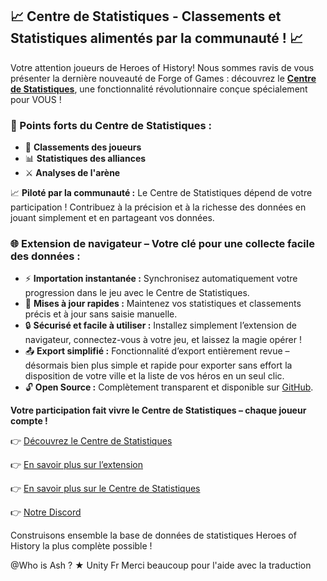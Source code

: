 ## 📈 Centre de Statistiques - Classements et Statistiques alimentés par la communauté ! 📈

Votre attention joueurs de Heroes of History! Nous sommes ravis de vous présenter la dernière nouveauté de Forge of Games : découvrez le **[Centre de Statistiques](https://forgeofgames.com/stats-hub)**, une fonctionnalité révolutionnaire conçue spécialement pour VOUS !

### 🌟 Points forts du Centre de Statistiques :
- 🥇 **Classements des joueurs**
- 📊 **Statistiques des alliances**
- ⚔️ **Analyses de l'arène**

📈 **Piloté par la communauté :** Le Centre de Statistiques dépend de votre participation ! Contribuez à la précision et à la richesse des données en jouant simplement et en partageant vos données.

### 🌐 **Extension de navigateur – Votre clé pour une collecte facile des données :**
- ⚡ **Importation instantanée :** Synchronisez automatiquement votre progression dans le jeu avec le Centre de Statistiques.
- 🔄 **Mises à jour rapides :** Maintenez vos statistiques et classements précis et à jour sans saisie manuelle.
- 🔒 **Sécurisé et facile à utiliser :** Installez simplement l’extension de navigateur, connectez-vous à votre jeu, et laissez la magie opérer !
- 📤 **Export simplifié :** Fonctionnalité d’export entièrement revue – désormais bien plus simple et rapide pour exporter sans effort la disposition de votre ville et la liste de vos héros en un seul clic.
- 🔓 **Open Source :** Complètement transparent et disponible sur [GitHub](https://github.com/IngweLand/hoh-helper).

**Votre participation fait vivre le Centre de Statistiques – chaque joueur compte !**

👉 [Découvrez le Centre de Statistiques](https://forgeofgames.com/stats-hub)

👉 [En savoir plus sur l’extension](https://forgeofgames.com/help/browser-extension)

👉 [En savoir plus sur le Centre de Statistiques](https://forgeofgames.com/help/stats-hub)

👉 [Notre Discord](https://discord.gg/4vFeeh7CZn)

Construisons ensemble la base de données de statistiques Heroes of History la plus complète possible !

@Who is Ash ? ★ Unity Fr Merci beaucoup pour l'aide avec la traduction
